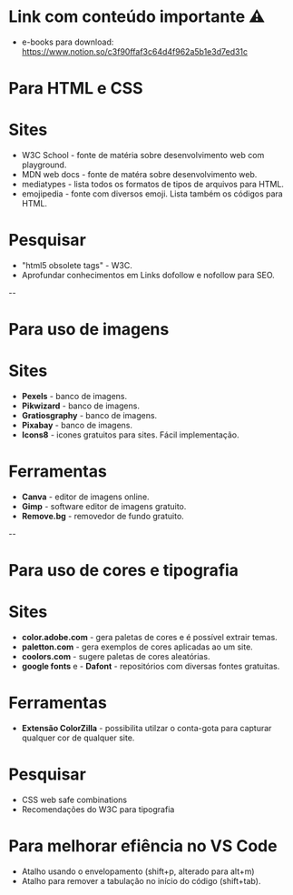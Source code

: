 # Link com conteúdo importante ⚠️ 

- e-books para download: https://www.notion.so/c3f90ffaf3c64d4f962a5b1e3d7ed31c 


# Para HTML e CSS

# Sites
- W3C School - fonte de matéria sobre desenvolvimento web com playground.
- MDN web docs - fonte de matéra sobre desenvolvimento web.
- mediatypes - lista todos os formatos de tipos de arquivos para HTML.
- emojipedia - fonte com diversos emoji. Lista também os códigos para HTML.

# Pesquisar
- "html5 obsolete tags" - W3C.
- Aprofundar conhecimentos em Links dofollow e nofollow para SEO.

--

# Para uso de imagens 

# Sites
- **Pexels** - banco de imagens.
- **Pikwizard** - banco de imagens.
- **Gratiosgraphy** - banco de imagens. 
- **Pixabay** - banco de imagens.
- **Icons8** - icones gratuitos para sites. Fácil implementação.


# Ferramentas
- **Canva** - editor de imagens online.
- **Gimp** - software editor de imagens gratuito.
- **Remove.bg** - removedor de fundo gratuito.

--

# Para uso de cores e tipografia 

# Sites 
- **color.adobe.com** - gera paletas de cores e é possível extrair temas. 
- **paletton.com** - gera exemplos de cores aplicadas ao um site.
- **coolors.com** - sugere paletas de cores aleatórias.
- **google fonts** e - **Dafont** - repositórios com diversas fontes gratuitas.


# Ferramentas 
- **Extensão ColorZilla** - possibilita  utilzar o  conta-gota para capturar qualquer cor de qualquer site.

# Pesquisar
- CSS web safe combinations
- Recomendações do W3C para tipografia


# Para melhorar efiência no VS Code
- Atalho usando o envelopamento (shift+p, alterado para alt+m)
- Atalho para remover a tabulação no início do código (shift+tab).
 
